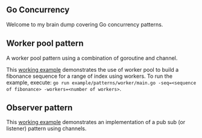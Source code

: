 ## Go Concurrency

Welcome to my brain dump covering Go concurrency patterns.

## Worker pool pattern

A worker pool pattern using a combination of goroutine and channel.

This [working example](./examples/worker/main.go) demonstrates the use of worker pool to build a fibonance sequence for a range of index using workers. To run the example, execute: `go run example/patterns/worker/main.go -seq=<sequence of fibonance> -workers=<number of workers>`.

## Observer pattern

This [working example](./examples/pubsub/main.go) demonstrates an implementation of a pub sub (or listener) pattern using channels.
